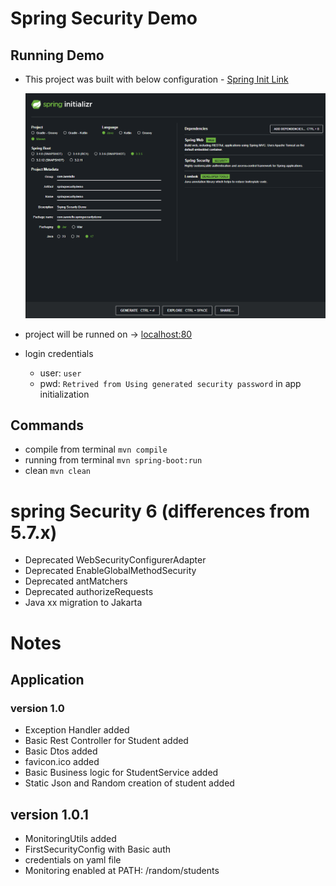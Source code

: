 # Spring Security Demo

## Running Demo


* This project was built with below configuration - [Spring Init Link](https://start.spring.io/)

    ![intiProject.png](doc_init_project.png)


* project will be runned on -> [localhost:80](http://localhost:80/)


* login credentials
  * user: `user` 
  * pwd: `Retrived from Using generated security password` in app initialization


## Commands
* compile from terminal `mvn compile`
* running from terminal `mvn spring-boot:run`
* clean `mvn clean`
# spring Security 6 (differences from 5.7.x)
* Deprecated WebSecurityConfigurerAdapter
* Deprecated EnableGlobalMethodSecurity
* Deprecated antMatchers
* Deprecated authorizeRequests
* Java xx migration to Jakarta
# Notes

## Application 
### version 1.0
* Exception Handler added
* Basic Rest Controller for Student added
* Basic Dtos added
* favicon.ico added
* Basic Business logic for StudentService added
* Static Json and Random creation of student added

## version 1.0.1
* MonitoringUtils added
* FirstSecurityConfig with Basic auth
* credentials on yaml file
* Monitoring enabled at PATH: /random/students